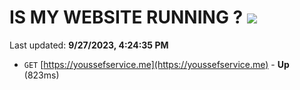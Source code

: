 # IS MY WEBSITE RUNNING ? [![](https://img.shields.io/static/v1?label=Sponsor&message=%E2%9D%A4&logo=GitHub&color=%23fe8e86)](https://github.com/sponsors/<username>)

Last updated: **9/27/2023, 4:24:35 PM**

- `GET` [https://youssefservice.me](https://youssefservice.me) - **Up** (823ms)
